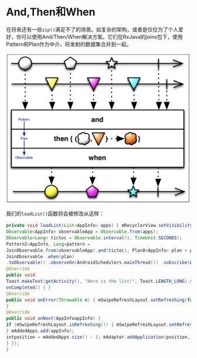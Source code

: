 # And,Then和When

在将来还有一些`zip()`满足不了的场景。如复杂的架构，或者是仅仅为了个人爱好，你可以使用And/Then/When解决方案。它们在RxJava的joins包下，使用Pattern和Plan作为中介，将发射的数据集合并到一起。

![](chapter6_11.png)

我们的`loadList()`函数将会被修改从这样：
```java
private void loadList(List<AppInfo> apps) { mRecyclerView.setVisibility(View.VISIBLE);
Observable<AppInfo> observableApp = Observable.from(apps);
Observable<Long> tictoc = Observable.interval(1, TimeUnit.SECONDS);
Pattern2<AppInfo, Long>pattern =
JoinObservable.from(observableApp).and(tictoc); Plan0<AppInfo> plan = pattern.then(this::updateTitle);
JoinObservable .when(plan)
.toObservable() .observeOn(AndroidSchedulers.mainThread()) .subscribe(new Observer<AppInfo>() {
@Override
public void
Toast.makeText(getActivity(), "Here is the list!", Toast.LENGTH_LONG).show();
onCompleted() { }
@Override
public void onError(Throwable e) { mSwipeRefreshLayout.setRefreshing(false); Toast.makeText(getActivity(), "Something went wrong!", Toast.LENGTH_SHORT).show();
}
@Override
public void onNext(AppInfoappInfo) {
if (mSwipeRefreshLayout.isRefreshing()) { mSwipeRefreshLayout.setRefreshing(false);
} mAddedApps.add(appInfo);
intposition = mAddedApps.size() - 1; mAdapter.addApplication(position, appInfo); mRecyclerView.smoothScrollToPosition(position);
} });
}
```